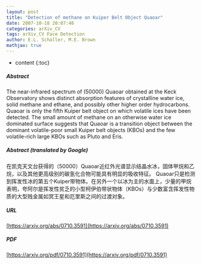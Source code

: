 ```yaml
---
layout: post
title: "Detection of methane on Kuiper Belt Object Quaoar"
date: 2007-10-18 20:07:48
categories: arXiv_CV
tags: arXiv_CV Face Detection
author: E.L. Schaller, M.E. Brown
mathjax: true
---
```


* content
{:toc}

##### Abstract
The near-infrared spectrum of (50000) Quaoar obtained at the Keck Observatory shows distinct absorption features of crystalline water ice, solid methane and ethane, and possibly other higher order hydrocarbons. Quaoar is only the fifth Kuiper belt object on which volatile ices have been detected. The small amount of methane on an otherwise water ice dominated surface suggests that Quaoar is a transition object between the dominant volatile-poor small Kuiper belt objects (KBOs) and the few volatile-rich large KBOs such as Pluto and Eris.

##### Abstract (translated by Google)
在凯克天文台获得的（50000）Quaoar近红外光谱显示结晶水冰，固体甲烷和乙烷，以及其他更高级别的碳氢化合物可能具有明显的吸收特征。 Quaoar只是检测到挥发性冰的第五个Kuiper带物体。在另外一个以冰为主的水面上，少量的甲烷表明，夸阿尔是挥发性贫乏的小型柯伊伯带状物体（KBOs）与少数富含挥发性物质的大型贱金属如冥王星和厄里斯之间的过渡对象。

##### URL
[https://arxiv.org/abs/0710.3591](https://arxiv.org/abs/0710.3591)

##### PDF
[https://arxiv.org/pdf/0710.3591](https://arxiv.org/pdf/0710.3591)


